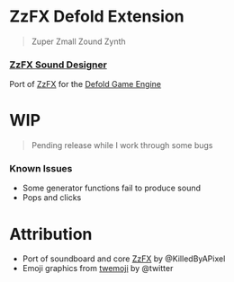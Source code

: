 # ZzFX Defold Extension
> Zuper Zmall Zound Zynth

### [ZzFX Sound Designer](https://killedbyapixel.github.io/ZzFX/)

Port of [ZzFX](https://killedbyapixel.github.io/ZzFX/) for the [Defold Game Engine](https://defold.com)

# WIP
> Pending release while I work through some bugs
### Known Issues
- Some generator functions fail to produce sound
- Pops and clicks

# Attribution
- Port of soundboard and core [ZzFX](https://github.com/KilledByAPixel/ZzFX) by @KilledByAPixel
- Emoji graphics from [twemoji](https://github.com/twitter/twemoji) by @twitter